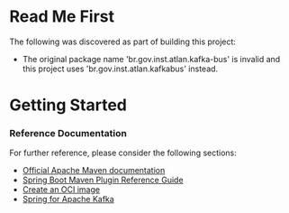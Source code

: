 # Read Me First
The following was discovered as part of building this project:

* The original package name 'br.gov.inst.atlan.kafka-bus' is invalid and this project uses 'br.gov.inst.atlan.kafkabus' instead.

# Getting Started

### Reference Documentation
For further reference, please consider the following sections:

* [Official Apache Maven documentation](https://maven.apache.org/guides/index.html)
* [Spring Boot Maven Plugin Reference Guide](https://docs.spring.io/spring-boot/docs/2.5.1/maven-plugin/reference/html/)
* [Create an OCI image](https://docs.spring.io/spring-boot/docs/2.5.1/maven-plugin/reference/html/#build-image)
* [Spring for Apache Kafka](https://docs.spring.io/spring-boot/docs/2.5.1/reference/htmlsingle/#boot-features-kafka)

